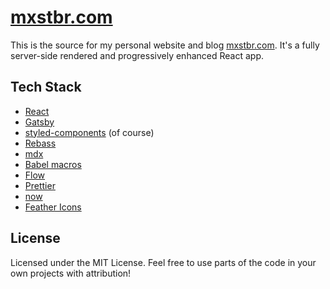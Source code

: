 # [mxstbr.com](https://mxstbr.com)

This is the source for my personal website and blog [mxstbr.com](https://mxstbr.com). It's a fully server-side rendered and progressively enhanced React app.

## Tech Stack

- [React](https://github.com/facebook/react)
- [Gatsby](https://github.com/gatsbyjs/gatsby)
- [styled-components](https://github.com/styled-components) (of course)
- [Rebass](https://github.com/rebassjs/rebass)
- [mdx](https://github.com/mdx-js/mdx)
- [Babel macros](https://github.com/kentcdodds/babel-plugin-macros)
- [Flow](https://github.com/facebook/flow)
- [Prettier](https://github.com/prettier/prettier)
- [now](https://now.sh)
- [Feather Icons](https://feathericons.com)

## License

Licensed under the MIT License. Feel free to use parts of the code in your own projects with attribution!
